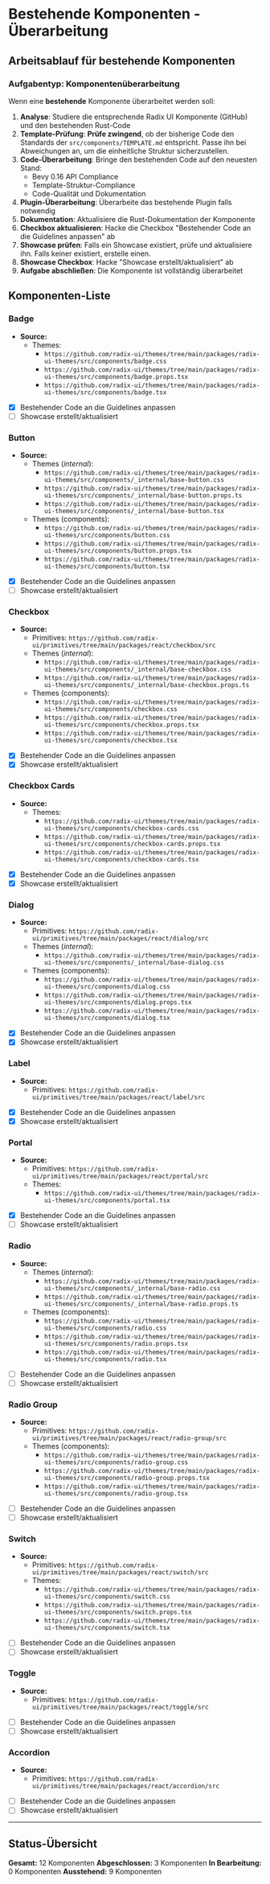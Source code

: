 # Bestehende Komponenten - Überarbeitung

## Arbeitsablauf für bestehende Komponenten

### Aufgabentyp: Komponentenüberarbeitung
Wenn eine **bestehende** Komponente überarbeitet werden soll:

1. **Analyse**: Studiere die entsprechende Radix UI Komponente (GitHub) und den bestehenden Rust-Code
2. **Template-Prüfung**: **Prüfe zwingend**, ob der bisherige Code den Standards der `src/components/TEMPLATE.md` entspricht. Passe ihn bei Abweichungen an, um die einheitliche Struktur sicherzustellen.
3. **Code-Überarbeitung**: Bringe den bestehenden Code auf den neuesten Stand:
   - Bevy 0.16 API Compliance
   - Template-Struktur-Compliance  
   - Code-Qualität und Dokumentation
4. **Plugin-Überarbeitung**: Überarbeite das bestehende Plugin falls notwendig
5. **Dokumentation**: Aktualisiere die Rust-Dokumentation der Komponente
6. **Checkbox aktualisieren**: Hacke die Checkbox "Bestehender Code an die Guidelines anpassen" ab
7. **Showcase prüfen**: Falls ein Showcase existiert, prüfe und aktualisiere ihn. Falls keiner existiert, erstelle einen.
8. **Showcase Checkbox**: Hacke "Showcase erstellt/aktualisiert" ab
9. **Aufgabe abschließen**: Die Komponente ist vollständig überarbeitet

## Komponenten-Liste

### Badge
- **Source:**
  - Themes:
    - `https://github.com/radix-ui/themes/tree/main/packages/radix-ui-themes/src/components/badge.css`
    - `https://github.com/radix-ui/themes/tree/main/packages/radix-ui-themes/src/components/badge.props.tsx`
    - `https://github.com/radix-ui/themes/tree/main/packages/radix-ui-themes/src/components/badge.tsx`
- [x] Bestehender Code an die Guidelines anpassen
- [ ] Showcase erstellt/aktualisiert

### Button
- **Source:**
  - Themes (_internal_):
    - `https://github.com/radix-ui/themes/tree/main/packages/radix-ui-themes/src/components/_internal/base-button.css`
    - `https://github.com/radix-ui/themes/tree/main/packages/radix-ui-themes/src/components/_internal/base-button.props.ts`
    - `https://github.com/radix-ui/themes/tree/main/packages/radix-ui-themes/src/components/_internal/base-button.tsx`
  - Themes (components):
    - `https://github.com/radix-ui/themes/tree/main/packages/radix-ui-themes/src/components/button.css`
    - `https://github.com/radix-ui/themes/tree/main/packages/radix-ui-themes/src/components/button.props.tsx`
    - `https://github.com/radix-ui/themes/tree/main/packages/radix-ui-themes/src/components/button.tsx`
- [x] Bestehender Code an die Guidelines anpassen
- [ ] Showcase erstellt/aktualisiert

### Checkbox
- **Source:**
  - Primitives: `https://github.com/radix-ui/primitives/tree/main/packages/react/checkbox/src`
  - Themes (_internal_):
    - `https://github.com/radix-ui/themes/tree/main/packages/radix-ui-themes/src/components/_internal/base-checkbox.css`
    - `https://github.com/radix-ui/themes/tree/main/packages/radix-ui-themes/src/components/_internal/base-checkbox.props.ts`
  - Themes (components):
    - `https://github.com/radix-ui/themes/tree/main/packages/radix-ui-themes/src/components/checkbox.css`
    - `https://github.com/radix-ui/themes/tree/main/packages/radix-ui-themes/src/components/checkbox.props.tsx`
    - `https://github.com/radix-ui/themes/tree/main/packages/radix-ui-themes/src/components/checkbox.tsx`
- [x] Bestehender Code an die Guidelines anpassen
- [x] Showcase erstellt/aktualisiert

### Checkbox Cards
- **Source:**
  - Themes:
    - `https://github.com/radix-ui/themes/tree/main/packages/radix-ui-themes/src/components/checkbox-cards.css`
    - `https://github.com/radix-ui/themes/tree/main/packages/radix-ui-themes/src/components/checkbox-cards.props.tsx`
    - `https://github.com/radix-ui/themes/tree/main/packages/radix-ui-themes/src/components/checkbox-cards.tsx`
- [x] Bestehender Code an die Guidelines anpassen
- [x] Showcase erstellt/aktualisiert

### Dialog
- **Source:**
  - Primitives: `https://github.com/radix-ui/primitives/tree/main/packages/react/dialog/src`
  - Themes (_internal_):
    - `https://github.com/radix-ui/themes/tree/main/packages/radix-ui-themes/src/components/_internal/base-dialog.css`
  - Themes (components):
    - `https://github.com/radix-ui/themes/tree/main/packages/radix-ui-themes/src/components/dialog.css`
    - `https://github.com/radix-ui/themes/tree/main/packages/radix-ui-themes/src/components/dialog.props.tsx`
    - `https://github.com/radix-ui/themes/tree/main/packages/radix-ui-themes/src/components/dialog.tsx`
- [x] Bestehender Code an die Guidelines anpassen
- [x] Showcase erstellt/aktualisiert

### Label
- **Source:**
  - Primitives: `https://github.com/radix-ui/primitives/tree/main/packages/react/label/src`
- [x] Bestehender Code an die Guidelines anpassen
- [x] Showcase erstellt/aktualisiert

### Portal
- **Source:**
  - Primitives: `https://github.com/radix-ui/primitives/tree/main/packages/react/portal/src`
  - Themes:
    - `https://github.com/radix-ui/themes/tree/main/packages/radix-ui-themes/src/components/portal.tsx`
- [x] Bestehender Code an die Guidelines anpassen
- [ ] Showcase erstellt/aktualisiert

### Radio
- **Source:**
  - Themes (_internal_):
    - `https://github.com/radix-ui/themes/tree/main/packages/radix-ui-themes/src/components/_internal/base-radio.css`
    - `https://github.com/radix-ui/themes/tree/main/packages/radix-ui-themes/src/components/_internal/base-radio.props.ts`
  - Themes (components):
    - `https://github.com/radix-ui/themes/tree/main/packages/radix-ui-themes/src/components/radio.css`
    - `https://github.com/radix-ui/themes/tree/main/packages/radix-ui-themes/src/components/radio.props.tsx`
    - `https://github.com/radix-ui/themes/tree/main/packages/radix-ui-themes/src/components/radio.tsx`
- [ ] Bestehender Code an die Guidelines anpassen
- [ ] Showcase erstellt/aktualisiert

### Radio Group
- **Source:**
  - Primitives: `https://github.com/radix-ui/primitives/tree/main/packages/react/radio-group/src`
  - Themes (components):
    - `https://github.com/radix-ui/themes/tree/main/packages/radix-ui-themes/src/components/radio-group.css`
    - `https://github.com/radix-ui/themes/tree/main/packages/radix-ui-themes/src/components/radio-group.props.tsx`
    - `https://github.com/radix-ui/themes/tree/main/packages/radix-ui-themes/src/components/radio-group.tsx`
- [ ] Bestehender Code an die Guidelines anpassen
- [ ] Showcase erstellt/aktualisiert

### Switch
- **Source:**
  - Primitives: `https://github.com/radix-ui/primitives/tree/main/packages/react/switch/src`
  - Themes:
    - `https://github.com/radix-ui/themes/tree/main/packages/radix-ui-themes/src/components/switch.css`
    - `https://github.com/radix-ui/themes/tree/main/packages/radix-ui-themes/src/components/switch.props.tsx`
    - `https://github.com/radix-ui/themes/tree/main/packages/radix-ui-themes/src/components/switch.tsx`
- [ ] Bestehender Code an die Guidelines anpassen
- [ ] Showcase erstellt/aktualisiert

### Toggle
- **Source:**
  - Primitives: `https://github.com/radix-ui/primitives/tree/main/packages/react/toggle/src`
- [ ] Bestehender Code an die Guidelines anpassen
- [ ] Showcase erstellt/aktualisiert

### Accordion
- **Source:**
  - Primitives: `https://github.com/radix-ui/primitives/tree/main/packages/react/accordion/src`
- [ ] Bestehender Code an die Guidelines anpassen
- [ ] Showcase erstellt/aktualisiert

---

## Status-Übersicht
**Gesamt:** 12 Komponenten
**Abgeschlossen:** 3 Komponenten
**In Bearbeitung:** 0 Komponenten
**Ausstehend:** 9 Komponenten

